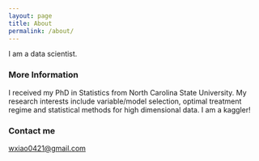 ```yaml
---
layout: page
title: About
permalink: /about/
---
```


I am a data scientist.

### More Information

I received my PhD in Statistics from North Carolina State University. My research interests include variable/model selection, optimal treatment regime and statistical methods for high dimensional data. I am a kaggler!

### Contact me

[wxiao0421@gmail.com](mailto:wxiao0421@gmail.com)